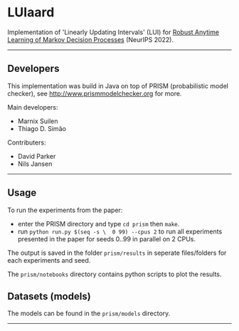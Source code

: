 # LUIaard

Implementation of 'Linearly Updating Intervals' (LUI) for [Robust Anytime Learning of Markov Decision Processes](https://arxiv.org/abs/2205.15827) (NeurIPS 2022).

---

## Developers

This implementation was build in Java on top of PRISM (probabilistic model checker), see  http://www.prismmodelchecker.org for more.

Main developers:
* Marnix Suilen
* Thiago D. Simão

Contributers:
* David Parker
* Nils Jansen

---


## Usage

To run the experiments from the paper:

 * enter the PRISM directory and type `cd prism` then `make`.
 * run `python run.py $(seq -s \  0 99) --cpus 2` to run all experiments presented in the paper for seeds 0..99 in parallel on 2 CPUs.

The output is saved in the folder `prism/results` in seperate files/folders for each experiments and seed.

The `prism/notebooks` directory contains python scripts to plot the results.

## Datasets (models)

The models can be found in the `prism/models` directory.


***
